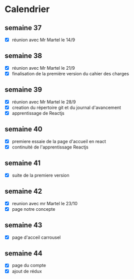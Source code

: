 # Calendrier

## semaine 37
- [x] réunion avec Mr Martel le 14/9

## semaine 38
- [x] réunion avec Mr Martel le 21/9
- [x] finalisation de la première version du cahier des charges

## semaine 39
- [x] réunion avec Mr Martel le 28/9 
- [x] creation du répertoire git et du journal d'avancement
- [x] apprentissage de Reactjs

## semaine 40
- [x] premiere essaie de la page d'accueil en react
- [x] continuité de l'apprentissage Reactjs

## semaine 41
- [x] suite de la premiere version

## semaine 42
- [x] reunion avec mr Martel le 23/10
- [x] page notre concepte

## semaine 43
- [x] page d'acceil carrousel


## semaine 44
- [x] page du compte
- [x] ajout de rédux
